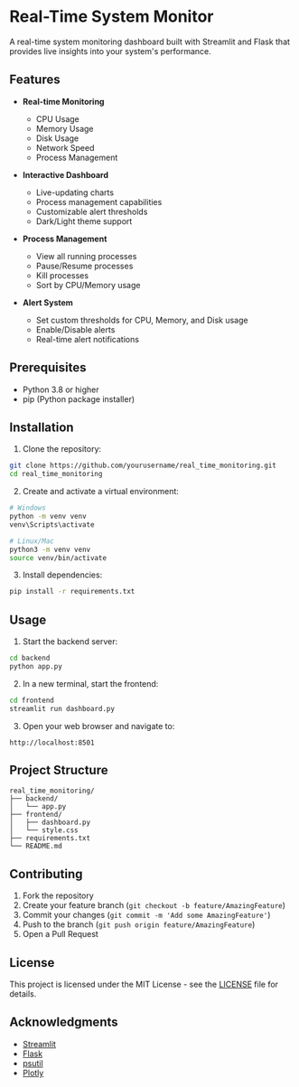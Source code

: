 # Real-Time System Monitor

A real-time system monitoring dashboard built with Streamlit and Flask that provides live insights into your system's performance.

## Features

- **Real-time Monitoring**
  - CPU Usage
  - Memory Usage
  - Disk Usage
  - Network Speed
  - Process Management

- **Interactive Dashboard**
  - Live-updating charts
  - Process management capabilities
  - Customizable alert thresholds
  - Dark/Light theme support

- **Process Management**
  - View all running processes
  - Pause/Resume processes
  - Kill processes
  - Sort by CPU/Memory usage

- **Alert System**
  - Set custom thresholds for CPU, Memory, and Disk usage
  - Enable/Disable alerts
  - Real-time alert notifications

## Prerequisites

- Python 3.8 or higher
- pip (Python package installer)

## Installation

1. Clone the repository:
```bash
git clone https://github.com/yourusername/real_time_monitoring.git
cd real_time_monitoring
```

2. Create and activate a virtual environment:
```bash
# Windows
python -m venv venv
venv\Scripts\activate

# Linux/Mac
python3 -m venv venv
source venv/bin/activate
```

3. Install dependencies:
```bash
pip install -r requirements.txt
```

## Usage

1. Start the backend server:
```bash
cd backend
python app.py
```

2. In a new terminal, start the frontend:
```bash
cd frontend
streamlit run dashboard.py
```

3. Open your web browser and navigate to:
```
http://localhost:8501
```

## Project Structure

```
real_time_monitoring/
├── backend/
│   └── app.py
├── frontend/
│   ├── dashboard.py
│   └── style.css
├── requirements.txt
└── README.md
```

## Contributing

1. Fork the repository
2. Create your feature branch (`git checkout -b feature/AmazingFeature`)
3. Commit your changes (`git commit -m 'Add some AmazingFeature'`)
4. Push to the branch (`git push origin feature/AmazingFeature`)
5. Open a Pull Request

## License

This project is licensed under the MIT License - see the [LICENSE](LICENSE) file for details.

## Acknowledgments

- [Streamlit](https://streamlit.io/)
- [Flask](https://flask.palletsprojects.com/)
- [psutil](https://psutil.readthedocs.io/)
- [Plotly](https://plotly.com/) 